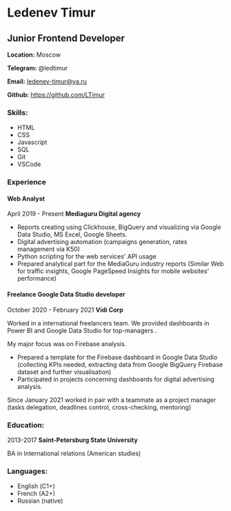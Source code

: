 # Ledenev Timur

## Junior Frontend Developer

**Location:** Moscow

**Telegram:** @ledtimur

**Email:** ledenev-timur@ya.ru

**Github:** https://github.com/LTimur

### Skills:
* HTML
* CSS
* Javascript
* SQL
* Git
* VSCode

### Experience

#### Web Analyst 

April 2019 - Present **Mediaguru Digital agency**

- Reports creating using Clickhouse, BigQuery and visualizing via Google Data Studio, MS Excel, Google Sheets.
- Digital advertising automation (campaigns generation, rates management via K50)
- Python scripting for the web services' API usage
- Prepared analytical part for the MediaGuru industry reports (Similar Web for traffic insights, Google PageSpeed Insights for mobile websites' performance)

#### Freelance Google Data Studio developer

October 2020 - February 2021 **Vidi Corp**

Worked in a international freelancers team. We provided dashboards in Power BI and Google Data Studio for top-managers .

My major focus was on Firebase analysis.
- Prepared a template for the Firebase dashboard in Google Data Studio (collecting KPIs needed, extracting data from Google BigQuery Firebase dataset and further visualisation)
- Participated in projects concerning dashboards for digital advertising analysis.

Since January 2021 worked in pair with a teammate as a project manager (tasks delegation, deadlines control, cross-checking, mentoring)

### Education:
2013-2017 **Saint-Petersburg State University**

BA in International relations (American studies)

### Languages:
* English (С1+)
* French (A2+)
* Russian (native)
